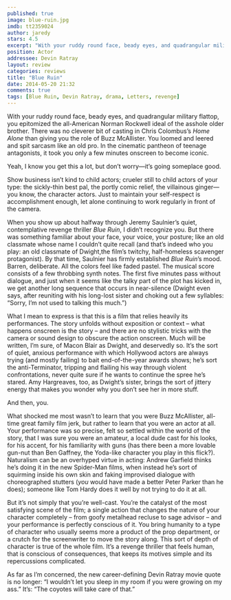 ```yaml
---
published: true
image: blue-ruin.jpg
imdb: tt2359024
author: jaredy
stars: 4.5
excerpt: "With your ruddy round face, beady eyes, and quadrangular military flattop, you epitomized the all-American Norman Rockwell ideal of the asshole older brother."
position: Actor
addressee: Devin Ratray
layout: review
categories: reviews
title: "Blue Ruin"
date: 2014-05-20 21:32
comments: true
tags: [Blue Ruin, Devin Ratray, drama, Letters, revenge]
---
```

<p>With your ruddy round face, beady eyes, and quadrangular military flattop, you epitomized the all-American Norman Rockwell ideal of the asshole older brother. There was no cleverer bit of casting in Chris Colombus&rsquo;s <em>Home Alone</em> than giving you the role of Buzz McAllister. You loomed and leered and spit sarcasm like an old pro. In the cinematic pantheon of teenage antagonists, it took you only a few minutes onscreen to become iconic.&nbsp;</p>
<p>Yeah, I know you get this a lot, but don&rsquo;t worry&mdash;it&rsquo;s going someplace good.</p>
<p>Show business isn&rsquo;t kind to child actors; crueler still to child actors of your type: the sickly-thin best pal, the portly comic relief, the villainous ginger&mdash;you know, the character actors. Just to maintain your self-respect is accomplishment enough, let alone continuing to work regularly in front of the camera.</p>
<p>When you show up about halfway through Jeremy Saulnier&rsquo;s quiet, contemplative revenge thriller <em>Blue Ruin</em>, I didn&rsquo;t recognize you. But there was something familiar about your face, your voice, your posture; like an old classmate whose name I couldn&rsquo;t quite recall (and that&rsquo;s indeed who you play: an old classmate of Dwight,the film&rsquo;s twitchy, half-homeless scavenger protagonist). By that time, Saulnier has firmly established <em>Blue Ruin</em>&rsquo;s mood. Barren, deliberate. All the colors feel like faded pastel. The musical score consists of a few throbbing synth notes. The first five minutes pass without dialogue, and just when it seems like the talky part of the plot has kicked in, we get another long sequence that occurs in near-silence (Dwight even says, after reuniting with his long-lost sister and choking out a few syllables: &ldquo;Sorry, I&rsquo;m not used to talking this much.&rdquo;)</p>
<p>What I mean to express is that this is a film that relies heavily its performances. The story unfolds without exposition or context &ndash; what happens onscreen is the story &ndash; and there are no stylistic tricks with the camera or sound design to obscure the action onscreen. Much will be written, I&rsquo;m sure, of Macon Blair as Dwight, and deservedly so. It&rsquo;s the sort of quiet, anxious performance with which Hollywood actors are always trying (and mostly failing) to bait end-of-the-year awards shows; he&rsquo;s sort the anti-Terminator, tripping and flailing his way through violent confrontations, never quite sure if he wants to continue the spree he&rsquo;s stared. Amy Hargreaves, too, as Dwight&rsquo;s sister, brings the sort of jittery energy that makes you wonder why you don&rsquo;t see her in more stuff.&nbsp;</p>
<p>And then, you.&nbsp;</p>
<p>What shocked me most wasn&rsquo;t to learn that you were Buzz McAllister, all-time great family film jerk, but rather to learn that you were an actor at all. Your performance was so precise, felt so settled within the world of the story, that I was sure you were an amateur, a local dude cast for his looks, for his accent, for his familiarity with guns (has there been a more lovable gun-nut than Ben Gaffney, the Yoda-like character you play in this flick?). Naturalism can be an overhyped virtue in acting: Andrew Garfield thinks he&rsquo;s doing it in the new Spider-Man films, when instead he&rsquo;s sort of squirming inside his own skin and faking improvised dialogue with choreographed stutters (<em>you</em> would have made a better Peter Parker than he does); someone like Tom Hardy does it well by not trying to do it at all.&nbsp;</p>
<p>But it&rsquo;s not simply that you&rsquo;re well-cast. You&rsquo;re the catalyst of the most satisfying scene of the film; a single action that changes the nature of your character completely &ndash; from goofy metalhead recluse to sage advisor &ndash; and your performance is perfectly conscious of it. You bring humanity to a type of character who usually seems more a product of the prop department, or a crutch for the screenwriter to move the story along. This sort of depth of character is true of the whole film. It&rsquo;s a revenge thriller that feels human, that is conscious of consequences, that keeps its motives simple and its repercussions complicated.</p>
<p>As far as I&rsquo;m concerned, the new career-defining Devin Ratray movie quote is no longer: &ldquo;I wouldn&rsquo;t let you sleep in my room if you were growing on my ass.&rdquo; It&rsquo;s: &ldquo;The coyotes will take care of that.&rdquo;</p>
